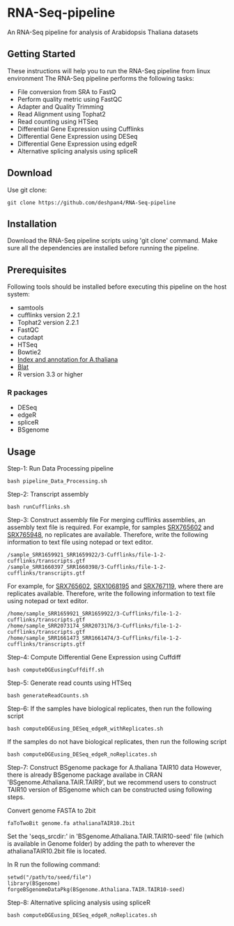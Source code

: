 # RNA-Seq-pipeline
An RNA-Seq pipeline for analysis of Arabidopsis Thaliana datasets
## Getting Started
These instructions will help you to run the RNA-Seq pipeline from linux environment
The RNA-Seq pipeline performs the following tasks:
* File conversion from SRA to FastQ
* Perform quality metric using FastQC
* Adapter and Quality Trimming
* Read Alignment using Tophat2
* Read counting using HTSeq
* Differential Gene Expression using Cufflinks
* Differential Gene Expression using DESeq
* Differential Gene Expression using edgeR
* Alternative splicing analysis using spliceR
## Download
Use git clone:
```
git clone https://github.com/deshpan4/RNA-Seq-pipeline
```
## Installation
Download the RNA-Seq pipeline scripts using 'git clone' command. Make sure all the dependencies are installed before running the pipeline.
## Prerequisites
Following tools should be installed before executing this pipeline on the host system:
* samtools
* cufflinks version 2.2.1
* Tophat2 version 2.2.1
* FastQC
* cutadapt
* HTSeq
* Bowtie2
* [Index and annotation for A.thaliana](ftp://igenome:G3nom3s4u@ussd-ftp.illumina.com/Arabidopsis_thaliana/Ensembl/TAIR10/Arabidopsis_thaliana_Ensembl_TAIR10.tar.gz)
* [Blat](https://users.soe.ucsc.edu/~kent/src/blatSrc35.zip)
* R version 3.3 or higher
### R packages
* DESeq
* edgeR
* spliceR
* BSgenome
## Usage
Step-1: Run Data Processing pipeline
```
bash pipeline_Data_Processing.sh
```
Step-2: Transcript assembly
```
bash runCufflinks.sh
```
Step-3: Construct assembly file
For merging cufflinks assemblies, an assembly text file is required. For example, for samples [SRX765602](https://www.ncbi.nlm.nih.gov/sra/SRX765602[accn]) and [SRX765948](https://www.ncbi.nlm.nih.gov/sra/SRX765948[accn]), no replicates are available. Therefore, write the following information to text file using notepad or text editor.
```
/sample_SRR1659921_SRR1659922/3-Cufflinks/file-1-2-cufflinks/transcripts.gtf
/sample_SRR1660397_SRR1660398/3-Cufflinks/file-1-2-cufflinks/transcripts.gtf
```
For example, for [SRX765602](https://www.ncbi.nlm.nih.gov/sra/SRX765602[accn]), [SRX1068195](https://www.ncbi.nlm.nih.gov/sra/SRX1068195[accn]) and [SRX767119](https://www.ncbi.nlm.nih.gov/sra/SRX767119[accn]), where there are replicates available. Therefore, write the following information to text file using notepad or text editor.
```
/home/sample_SRR1659921_SRR1659922/3-Cufflinks/file-1-2-cufflinks/transcripts.gtf
/home/sample_SRR2073174_SRR2073176/3-Cufflinks/file-1-2-cufflinks/transcripts.gtf
/home/sample_SRR1661473_SRR1661474/3-Cufflinks/file-1-2-cufflinks/transcripts.gtf
```
Step-4: Compute Differential Gene Expression using Cuffdiff
```
bash computeDGEusingCuffdiff.sh
```
Step-5: Generate read counts using HTSeq
```
bash generateReadCounts.sh
```
Step-6: If the samples have biological replicates, then run the following script
```
bash computeDGEusing_DESeq_edgeR_withReplicates.sh
```
If the samples do not have biological replicates, then run the following script
```
bash computeDGEusing_DESeq_edgeR_noReplicates.sh
```
Step-7: Construct BSgenome package for A.thaliana TAIR10 data
However, there is already BSgenome package availabe in CRAN 'BSgenome.Athaliana.TAIR.TAIR9', but we recommend users to construct TAIR10 version of BSgenome which can be constructed using following steps.

Convert genome FASTA to 2bit
```
faToTwoBit genome.fa athalianaTAIR10.2bit
```

Set the 'seqs_srcdir:' in 'BSgenome.Athaliana.TAIR.TAIR10-seed' file (which is available in Genome folder) by adding the path to wherever the athalianaTAIR10.2bit file is located.

In R run the following command:

```
setwd("/path/to/seed/file")
library(BSgenome)
forgeBSgenomeDataPkg(BSgenome.Athaliana.TAIR.TAIR10-seed)
```


Step-8: Alternative splicing analysis using spliceR
```
bash computeDGEusing_DESeq_edgeR_noReplicates.sh
```
